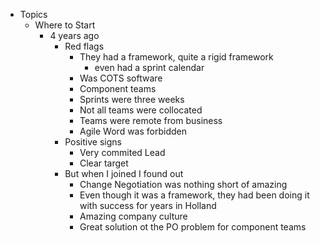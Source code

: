 - Topics
	- Where to Start
		- 4 years ago
			- Red flags
				- They had a framework, quite a rigid framework
					- even had a sprint calendar
				- Was COTS software
				- Component teams
				- Sprints were three weeks
				- Not all teams were collocated
				- Teams were remote from business
				- Agile Word was forbidden
			- Positive signs
				- Very commited Lead
				- Clear target
			- But when I joined I found out
				- Change Negotiation was nothing short of amazing
				- Even though it was a framework, they had been doing it with success for years in Holland
				- Amazing company culture
				- Great solution ot the PO problem for component teams